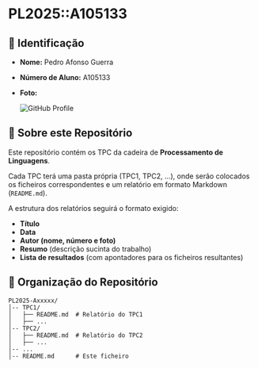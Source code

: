 # PL2025::A105133

## 📌 Identificação
- **Nome:** Pedro Afonso Guerra
- **Número de Aluno:** A105133
- **Foto:**

    ![GitHub Profile](https://github.com/Rhoundy.png)

## 📂 Sobre este Repositório
Este repositório contém os TPC da cadeira de **Processamento de Linguagens**.

Cada TPC terá uma pasta própria (TPC1, TPC2, ...), onde serão colocados os ficheiros correspondentes e um relatório em formato Markdown (`README.md`).

A estrutura dos relatórios seguirá o formato exigido:
- **Título**
- **Data**
- **Autor (nome, número e foto)**
- **Resumo** (descrição sucinta do trabalho)
- **Lista de resultados** (com apontadores para os ficheiros resultantes)

## 📜 Organização do Repositório
```plaintext
PL2025-Axxxxx/
│-- TPC1/
│   ├── README.md  # Relatório do TPC1
│   ├── ...
│-- TPC2/
│   ├── README.md  # Relatório do TPC2
│   ├── ...
│-- ...
│-- README.md      # Este ficheiro
